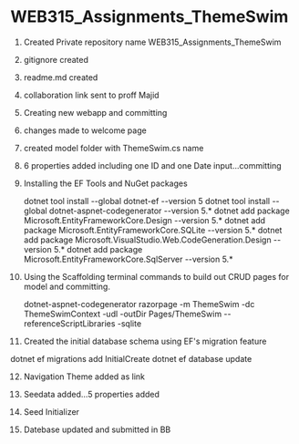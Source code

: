 # WEB315_Assignments_ThemeSwim

1. Created Private repository name WEB315_Assignments_ThemeSwim
2. gitignore created
3. readme.md created
4. collaboration link sent to proff Majid
5. Creating new webapp and committing
6. changes made to welcome page
7. created model folder with ThemeSwim.cs name
8. 6 properties added including one ID and one Date input...committing
9. Installing the EF Tools and NuGet packages

    dotnet tool install --global dotnet-ef --version 5
    dotnet tool install --global dotnet-aspnet-codegenerator --version 5.*
    dotnet add package Microsoft.EntityFrameworkCore.Design --version 5.*
    dotnet add package Microsoft.EntityFrameworkCore.SQLite --version 5.*
    dotnet add package Microsoft.VisualStudio.Web.CodeGeneration.Design --version 5.*
    dotnet add package Microsoft.EntityFrameworkCore.SqlServer --version 5.*
10. Using the Scaffolding terminal commands to build out CRUD pages for model and committing.

    dotnet-aspnet-codegenerator razorpage -m ThemeSwim -dc ThemeSwimContext -udl -outDir Pages/ThemeSwim --referenceScriptLibraries -sqlite
11. Created the initial database schema using EF's migration feature

dotnet ef migrations add InitialCreate
dotnet ef database update

12. Navigation Theme added as link

13. Seedata added...5 properties added

14. Seed Initializer 

15. Datebase updated and submitted in BB